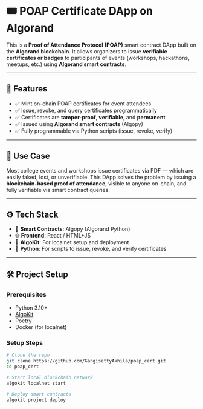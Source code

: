 # 🎟️ POAP Certificate DApp on Algorand

This is a **Proof of Attendance Protocol (POAP)** smart contract DApp built on the **Algorand blockchain**. It allows organizers to issue **verifiable certificates or badges** to participants of events (workshops, hackathons, meetups, etc.) using **Algorand smart contracts**.

---

## 🚀 Features

- ✅ Mint on-chain POAP certificates for event attendees
- ✅ Issue, revoke, and query certificates programmatically
- ✅ Certificates are **tamper-proof**, **verifiable**, and **permanent**
- ✅ Issued using **Algorand smart contracts** (Algopy)
- ✅ Fully programmable via Python scripts (issue, revoke, verify)

---

## 🧠 Use Case

Most college events and workshops issue certificates via PDF — which are easily faked, lost, or unverifiable. This DApp solves the problem by issuing a **blockchain-based proof of attendance**, visible to anyone on-chain, and fully verifiable via smart contract queries.

---

## ⚙️ Tech Stack

- 🧠 **Smart Contracts**: Algopy (Algorand Python)
- 🌐 **Frontend**: React / HTML+JS
- 🔗 **AlgoKit**: For localnet setup and deployment
- 🐍 **Python**: For scripts to issue, revoke, and verify certificates

---

## 🛠️ Project Setup

### Prerequisites

- Python 3.10+
- [AlgoKit](https://github.com/algorandfoundation/algokit-cli)
- Poetry
- Docker (for localnet)

### Setup Steps

```bash
# Clone the repo
git clone https://github.com/GangisettyAkhila/poap_cert.git
cd poap_cert

# Start local blockchain network
algokit localnet start

# Deploy smart contracts
algokit project deploy
```
